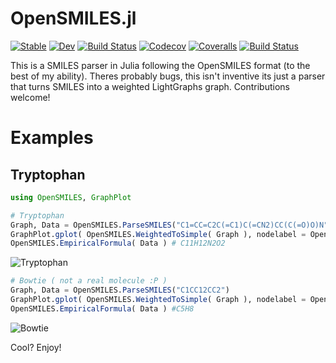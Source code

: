 # OpenSMILES.jl

[![Stable](https://img.shields.io/badge/docs-stable-blue.svg)](https://caseykneale.github.io/OpenSMILES.jl/stable)
[![Dev](https://img.shields.io/badge/docs-dev-blue.svg)](https://caseykneale.github.io/OpenSMILES.jl/dev)
[![Build Status](https://travis-ci.com/caseykneale/OpenSMILES.jl.svg?branch=master)](https://travis-ci.com/caseykneale/OpenSMILES.jl)
[![Codecov](https://codecov.io/gh/caseykneale/OpenSMILES.jl/branch/master/graph/badge.svg)](https://codecov.io/gh/caseykneale/OpenSMILES.jl)
[![Coveralls](https://coveralls.io/repos/github/caseykneale/OpenSMILES.jl/badge.svg?branch=master)](https://coveralls.io/github/caseykneale/OpenSMILES.jl?branch=master)
[![Build Status](https://api.cirrus-ci.com/github/caseykneale/OpenSMILES.jl.svg)](https://cirrus-ci.com/github/caseykneale/OpenSMILES.jl)


This is a SMILES parser in Julia following the OpenSMILES format (to the best of my ability). Theres probably bugs, this isn't inventive its just a parser that turns SMILES into a weighted LightGraphs graph. Contributions welcome!

# Examples

## Tryptophan
```Julia
using OpenSMILES, GraphPlot

# Tryptophan
Graph, Data = OpenSMILES.ParseSMILES("C1=CC=C2C(=C1)C(=CN2)CC(C(=O)O)N")
GraphPlot.gplot( OpenSMILES.WeightedToSimple( Graph ), nodelabel = OpenSMILES.abbreviation.( Data ) )
OpenSMILES.EmpiricalFormula( Data ) # C11H12N2O2
```
![Tryptophan](https://raw.githubusercontent.com/caseykneale/OpenSMILES.jl/master/output/Tryptophan.png)

```Julia
# Bowtie ( not a real molecule :P )
Graph, Data = OpenSMILES.ParseSMILES("C1CC12CC2")
GraphPlot.gplot( OpenSMILES.WeightedToSimple( Graph ), nodelabel = OpenSMILES.abbreviation.( Data ) )
OpenSMILES.EmpiricalFormula( Data ) #C5H8
```
![Bowtie](https://raw.githubusercontent.com/caseykneale/OpenSMILES.jl/master/output/Bowtie.png)

Cool? Enjoy!
